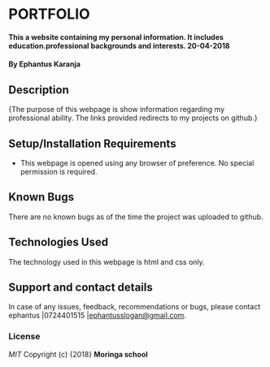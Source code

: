 # PORTFOLIO
#### This a website containing my personal information. It includes education.professional backgrounds and interests. 20-04-2018
#### By **Ephantus Karanja**
## Description
{The purpose of this webpage is show information regarding my professional ability. The links provided redirects to my projects on github.}
## Setup/Installation Requirements
* This webpage is opened using any browser of preference. No special permission is required.
## Known Bugs
There are no known bugs as of the time the project was uploaded to github.
## Technologies Used
The technology used in this webpage is html and css only.
## Support and contact details
In case of any issues, feedback, recommendations or bugs, please contact ephantus |0724401515 |ephantusslogan@gmail.com.
### License
*MIT*
Copyright (c) {2018} **Moringa school**
